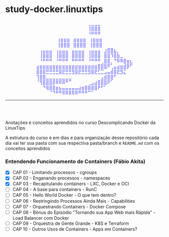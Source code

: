# study-docker.linuxtips



<p align="center" style="color:blue;">
    ⠀⠀⠀⠀⠀⠀⠀⠀⠀⠀⠀⠀⠀⠀⠀⠀⢀⣀⣀⣀⠀⠀⠀⠀⠀⠀⠀⠀⠀⠀  <br>
    ⠀⠀⠀⠀⠀⠀⠀⠀⠀⠀⠀⠀⠀⠀⠀⠀⢸⣿⣿⣿⠀⠀⠀⠀⠀⠀⠀⠀⠀⠀  <br>
    ⠀⠀⠀⠀⠀⠀⠀⠀⠀⠀⠀⠀⠀⠀⠀⠀⠘⠛⠛⠛⠀⠀⠀⠀⠀⠀⠀⠀⠀⠀  <br>
    ⠀⠀⠀⠀⠀⠀⠀⢰⣶⣶⣶⠀⣶⣶⣶⣶⠀⢰⣶⣶⣶⠀⠀⠀⠀⠀⠀⠀⠀⠀⠀ <br>
    ⠀⠀⠀⠀⠀⠀⠀⢸⣿⣿⣿⠀⣿⣿⣿⣿⠀⢸⣿⣿⣿⠀⠀⠀⠀⠀⠀⠀⠀⠀⠀ <br>
    ⠀⢠⣤⣤⣤⠀⢠⣤⣤⣤⠀⣤⣤⣤⣤⠀⢠⣤⣤⣤⠀⣰⣿⣿⣦⡀⠀⠀⠀⠀  <br>
    ⠀⢸⣿⣿⣿⠀⢸⣿⣿⣿⠀⣿⣿⣿⣿⠀⢸⣿⣿⣿⠀⣿⣿⠹⣿⣷⣀⠀⠀⠀  <br>
    ⠀⠘⠛⠛⠛⠀⠘⠛⠛⠛⠀⠛⠛⠛⠛⠀⠘⠛⠛⠛⢀⣿⣿⡀⠙⠿⠿⣿⣶⣆  <br>
    ⣴⣶⣶⣶⣶⣶⣶⣶⣶⣶⣶⣶⣶⣶⣶⣶⣶⣶⣶⣿⣿⣿⠟⢁⣤⣴⣶⣾⡿⠋  <br>
    ⣿⣿⣿⣛⣛⣛⣛⣿⣟⣛⣛⣻⣿⣟⣛⣛⣻⣿⣟⣋⣉⣠⣤⣾⣿⣟⣻⣍⠀⠀  <br>
    ⢹⣿⣿⣀⣀⣀⣀⣀⣀⣀⣀⠀⠀⠀⠀⠀⠀⠀⠀⠀⣠⣾⣿⣿⠋⠀⠀⠀⠀⠀  <br>
    ⠈⢻⣿⣿⣿⡿⠿⠿⠿⠛⠉⠀⠀⠀⠀⠀⢀⣠⣴⣿⣿⣿⠟⠁⠀⠀⠀⠀⠀⠀  <br>
    ⠀⠀⠙⢿⣿⣿⣶⣦⣤⣤⣤⣤⣤⣴⣶⣿⣿⣿⣿⠟⠋⠁⠀⠀⠀⠀⠀⠀⠀⠀  <br>
    ⠀⠀⠀⠀⠈⠙⠛⠛⠿⠿⠿⠿⠿⠛⠛⠛⠉⠁⠀⠀⠀⠀⠀⠀⠀⠀⠀⠀⠀⠀  <br>
</p>

---

<br>
<br>

Anotações e conceitos aprendidos no curso Descomplicando Docker da LinuxTips 

A estrutura do curso é em dias e para organização desse repositório cada dia vai ter sua pasta com sua respectiva pasta/branch e `README.md` com os conceitos aprendidos


### Entendendo Funcionamento de Containers (Fábio Akita)

- [x] CAP 01 - Limitando processos - cgroups
- [x] CAP 02 - Enganando processos - namespaces
- [x] CAP 03 - Recapitulando containers - LXC, Docker e OCI
- [ ] CAP 04 - A base para containers - RunC
- [ ] CAP 05 - Hello World Docker - O que tem dentro?
- [ ] CAP 06 - Restringindo Processos Ainda Mais - Capabilities
- [ ] CAP 07 - Orquestrando Containers - Docker Compose
- [ ] CAP 08 - Bônus do Episódio "Tornando sua App Web mais Rápida" - Load Balancer com Docker
- [ ] CAP 09 - Orquestra de Gente Grande - K8S e Terraform
- [ ] CAP 10 - Outros Usos de Containers - Apps em Containers?